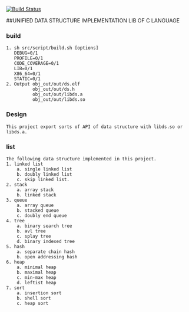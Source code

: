 [![Build Status](https://travis-ci.org/Incarnation-p-lee/libds.svg?branch=trunk)](https://travis-ci.org/Incarnation-p-lee/libds)

##UNIFIED DATA STRUCTURE IMPLEMENTATION LIB OF C LANGUAGE

### build
    1. sh src/script/build.sh [options]
       DEBUG=0/1
       PROFILE=0/1
       CODE_COVERAGE=0/1
       LIB=0/1
       X86_64=0/1
       STATIC=0/1
    2. Output obj_out/out/ds.elf
              obj_out/out/ds.h
              obj_out/out/libds.a
              obj_out/out/libds.so

### Design

    This project export sorts of API of data structure with libds.so or libds.a.

### list

    The following data structure implemented in this project.
    1. linked list
        a. single linked list
        b. doubly linked list
        c. skip linked list.
    2. stack
        a. array stack
        b. linked stack
    3. queue
        a. array queue
        b. stacked queue
        c. doubly end queue
    4. tree
        a. binary search tree
        b. avl tree
        c. splay tree
        d. binary indexed tree
    5. hash
        a. separate chain hash
        b. open addressing hash
    6. heap
        a. minimal heap
        b. maximal heap
        c. min-max heap
        d. leftist heap
    7. sort
        a. insertion sort
        b. shell sort
        c. heap sort

